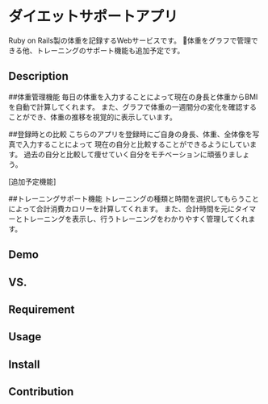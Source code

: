 ダイエットサポートアプリ
====
Ruby on Rails製の体重を記録するWebサービスです。
体重をグラフで管理できる他、トレーニングのサポート機能も追加予定です。

## Description

##体重管理機能
毎日の体重を入力することによって現在の身長と体重からBMIを自動で計算してくれます。
また、グラフで体重の一週間分の変化を確認することができ、体重の推移を視覚的に表示しています。

##登録時との比較
こちらのアプリを登録時にご自身の身長、体重、全体像を写真で入力することによって
現在の自分と比較することができるようにしています。
過去の自分と比較して痩せていく自分をモチベーションに頑張りましょう。

[追加予定機能]

##トレーニングサポート機能
トレーニングの種類と時間を選択してもらうことによって合計消費カロリーを計算してくれます。
また、合計時間を元にタイマーとトレーニングを表示し、行うトレーニングをわかりやすく管理してくれます。

## Demo

## VS. 

## Requirement

## Usage

## Install

## Contribution
